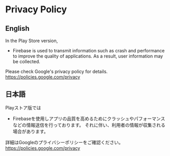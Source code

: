 # Privacy Policy

## English

In the Play Store version,

- Firebase is used to transmit information such as crash and performance to improve the quality of applications.
As a result, user information may be collected.

Please check Google's privacy policy for details. https://policies.google.com/privacy

## 日本語

Playストア版では

- Firebaseを使用しアプリの品質を高めるためにクラッシュやパフォーマンスなどの情報送信を行っております。
それに伴い、利用者の情報が収集される場合があります。

詳細はGoogleのプライバシーポリシーをご確認ください。https://policies.google.com/privacy
